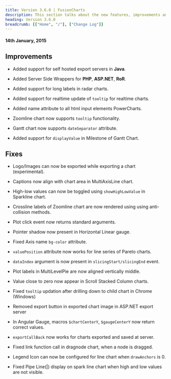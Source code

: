 ```yaml
---
title: Version 3.6.0 | FusionCharts
description: This section talks about the new features, improvements and fixes for v3.6.0.
heading: Version 3.6.0
breadcrumb: [["Home", "/"], ["Change Log"]]
---
```


#### 14th January, 2015

## Improvements

* Added support for self hosted export servers in **Java**.

* Added Server Side Wrappers for **PHP**, **ASP.NET**, **RoR**.

* Added support for long labels in radar charts.

* Added support for realtime update of `tooltip` for realtime charts.

* Added name attribute to all html input elements PowerCharts.

* Zoomline chart now supports `tooltip` functionality.

* Gantt chart now supports `dateSeparator` attribute.

* Added support for `displayValue` in Milestone of Gantt Chart.

## Fixes

* Logo/Images can now be exported while exporting a chart (experimental).

* Captions now align with chart area in MultiAxisLine chart.

* High-low values can now be toggled using `showHighLowValue` in Sparkline chart.

* Crossline labels of Zoomline chart are now rendered using using anti-collision methods.

* Plot click event now returns standard arguments.

* Pointer shadow now present in Horizontal Linear gauge.

* Fixed Axis name `bg-color` attribute.

* `valuePosition` attribute now works for line series of Pareto charts.

* `dataIndex` argument is now present in `slicingStart/slicingEnd` event.

* Plot labels in MultiLevelPie are now aligned vertically middle.

* Value close to zero now appear in Scroll Stacked Column charts.

* Fixed `tooltip` updation after drilling down to child chart in Chrome (Windows)

* Removed export button in exported chart image in ASP.NET export server

* In Angular Gauge, macros `$chartCenterY`, `$gaugeCenterY` now return correct values.

* `exportCallBack` now works for charts exported and saved at server.

* Fixed link function call in dragnode chart, when a node is dragged.

* Legend Icon can now be configured for line chart when `drawAnchors` is 0.

* Fixed Pipe Line(|) display on spark line chart when high and low values are not visible.